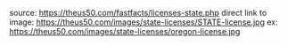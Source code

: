 source: https://theus50.com/fastfacts/licenses-state.php
direct link to image: https://theus50.com/images/state-licenses/STATE-license.jpg
ex: https://theus50.com/images/state-licenses/oregon-license.jpg